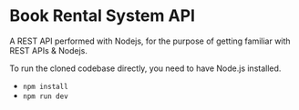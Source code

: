 # Book Rental System API

A REST API performed with Nodejs, for the purpose of getting familiar with REST APIs & Nodejs.



To run the cloned codebase directly, you need to have Node.js installed.

  - `npm install`
  - `npm run dev`
